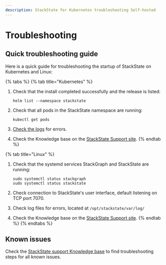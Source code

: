 ```yaml
---
description: StackState for Kubernetes troubleshooting Self-hosted
---
```


# Troubleshooting

## Quick troubleshooting guide

Here is a quick guide for troubleshooting the startup of StackState on Kubernetes and Linux:

{% tabs %}
{% tab title="Kubernetes" %}
1. Check that the install completed successfully and the release is listed:

   ```text
   helm list --namespace stackstate
   ```

2. Check that all pods in the StackState namespace are running:

   ```text
   kubectl get pods
   ```

3. [Check the logs](/configure/logging/README.md) for errors.
4. Check the Knowledge base on the [StackState Support site](https://support.stackstate.com/).
{% endtab %}

{% tab title="Linux" %}
1. Check that the systemd services StackGraph and StackState are running:

   ```text
   sudo systemctl status stackgraph
   sudo systemctl status stackstate
   ```

2. Check connection to StackState's user interface, default listening on TCP port 7070.
3. Check log files for errors, located at `/opt/stackstate/var/log/`
4. Check the Knowledge base on the [StackState Support site](https://support.stackstate.com/).
{% endtab %}
{% endtabs %}

## Known issues

Check the [StackState support Knowledge base](https://support.stackstate.com/hc/en-us/sections/360004684540-Known-issues) to find troubleshooting steps for all known issues.

